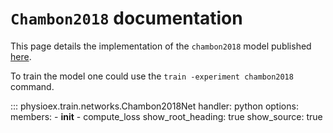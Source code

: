 # `Chambon2018` documentation

This page details the implementation of the `chambon2018` model published [here](https://ieeexplore.ieee.org/document/8307462).

To train the model one could use the `train -experiment chambon2018` command.

::: physioex.train.networks.Chambon2018Net
    handler: python
    options:
      members:
        - __init__
        - compute_loss
      show_root_heading: true
      show_source: true